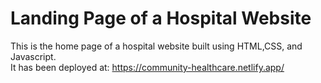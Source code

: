 # Landing Page of a Hospital Website
This is the home page of a hospital website built using HTML,CSS, and Javascript.<br>
It has been deployed at: https://community-healthcare.netlify.app/